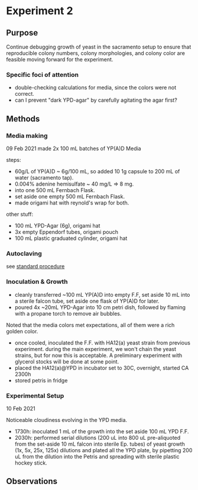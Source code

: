 # Experiment 2

## Purpose

Continue debugging growth of yeast in the sacramento setup to ensure that
reproducible colony numbers, colony morphologies, and colony color are
feasible moving forward for the experiment.

### Specific foci of attention
- double-checking calculations for media, since the colors were not correct.
- can I prevent "dark YPD-agar" by carefully agitating the agar first?

## Methods

### Media making

09 Feb 2021
made 2x 100 mL batches of YP(A)D Media

steps:
- 60g/L of YP(A)D ~ 6g/100 mL, so added 10 1g capsule to 200 mL of water
  (sacramento tap).
- 0.004% adenine hemisulfate ~ 40 mg/L => 8 mg.
- into one 500 mL Fernbach Flask.
- set aside one empty 500 mL Fernbach Flask.
- made origami hat with reynold's wrap for both.

other stuff:

- 100 mL YPD-Agar (6g), origami hat
- 3x empty Eppendorf tubes, origami pouch
- 100 mL plastic graduated cylinder, origami hat

### Autoclaving

see [standard procedure](experiment-1.md#Autoclaving)

### Inoculation & Growth

- cleanly transferred ~100 mL YP(A)D into empty F.F, set aside 10 mL into
  a sterile falcon tube, set aside one flask of YP(A)D for later.
- poured 4x ~20mL YPD-Agar into 10 cm petri dish, followed by flaming with
  a propane torch to remove air bubbles.

Noted that the media colors met expectations, all of them were a rich golden
color.

- once cooled, inoculated the F.F. with HA12(a) yeast strain from previous experiment.
  during the main experiment, we won't chain the yeast strains, but for now this is
  acceptable.  A preliminary experiment with glycerol stocks will be done at some
  point.
- placed the HA12(a)@YPD in incubator set to 30C, overnight, started CA 2300h
- stored petris in fridge

### Experimental Setup

10 Feb 2021

Noticeable cloudiness evolving in the YPD media.

- 1730h: inoculated 1 mL of the growth into the set aside 100 mL YPD F.F.
- 2030h: performed serial dilutions (200 uL into 800 uL pre-aliquoted from
  the set-aside 10 mL falcon into sterile Ep. tubes) of yeast growth (1x,
  5x, 25x, 125x) dilutions and plated all the YPD plate, by pipetting 200 uL
  from the dilution into the Petris and spreading with sterile plastic
  hockey stick.

## Observations
